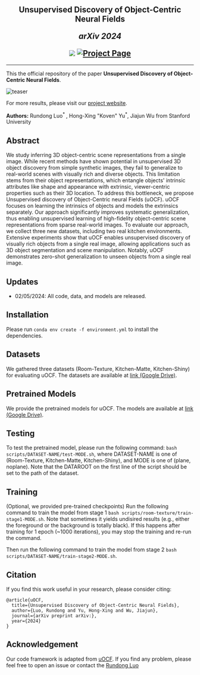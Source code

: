 <h2 align="center">
  <b>Unsupervised Discovery of Object-Centric Neural Fields</b>

  <b><i>arXiv 2024</i></b>


<div align="center">
    <a href="https://arxiv.org/abs/" target="_blank">
    <img src="https://img.shields.io/badge/arXiv-red"></a>
    <!-- <a href="https://arxiv.org/abs/2307.08779" target="_blank">
    <img src="https://img.shields.io/badge/Paper-orange" alt="paper"></a> -->
    <!-- <a href="https://red-fairy.github.io/ZeroShotDayNightDA-Webpage/supp.pdf" target="_blank">
    <img src="https://img.shields.io/badge/Supplementary-green" alt="supp"></a> -->
    <a href="https://red-fairy.github.io/uOCF/" target="_blank">
    <img src="https://img.shields.io/badge/Project Page-blue" alt="Project Page"/></a>
</div>
</h2>

---

This the official repository of the paper **Unsupervised Discovery of Object-Centric Neural Fields**.

![teaser](https://red-fairy.github.io/uOCF/assets/images/teaser.png)

For more results, please visit our [project website](https://red-fairy.github.io/uOCF/).

**Authors:** Rundong Luo<sup>* </sup>, Hong-Xing "Koven" Yu<sup>*</sup>, Jiajun Wu from Stanford University

## Abstract
We study inferring 3D object-centric scene representations from a single image. While recent methods have shown potential in unsupervised 3D object discovery from simple synthetic images, they fail to generalize to real-world scenes with visually rich and diverse objects. This limitation stems from their object representations, which entangle objects' intrinsic attributes like shape and appearance with extrinsic, viewer-centric properties such as their 3D location. To address this bottleneck, we propose Unsupervised discovery of Object-Centric neural Fields (uOCF). uOCF focuses on learning the intrinsics of objects and models the extrinsics separately. Our approach significantly improves systematic generalization, thus enabling unsupervised learning of high-fidelity object-centric scene representations from sparse real-world images. To evaluate our approach, we collect three new datasets, including two real kitchen environments. Extensive experiments show that uOCF enables unsupervised discovery of visually rich objects from a single real image, allowing applications such as 3D object segmentation and scene manipulation. Notably, uOCF demonstrates zero-shot generalization to unseen objects from a single real image.

## Updates
- 02/05/2024: All code, data, and models are released.

## Installation
Please run `conda env create -f environment.yml` to install the dependencies.

## Datasets
We gathered three datasets (Room-Texture, Kitchen-Matte, Kitchen-Shiny) for evaluating uOCF. The datasets are available at [link (Google Drive)](https://drive.google.com/drive/folders/1v_lZhiI32rvKjUDQVb5B7KHMpNLgQ2P_?usp=drive_link).

## Pretrained Models
We provide the pretrained models for uOCF. The models are available at [link (Google Drive)](https://drive.google.com/drive/folders/1zg-uSyFYCFWui3zyO6XXmkh8wlq5ht0Y?usp=drive_link).

## Testing
To test the pretrained model, please run the following command:
```bash scripts/DATASET-NAME/test-MODE.sh```,
where DATASET-NAME is one of (Room-Texture, Kitchen-Matte, Kitchen-Shiny), and MODE is one of (plane, noplane).
Note that the DATAROOT on the first line of the script should be set to the path of the dataset.

## Training
(Optional, we provided pre-trained checkpoints) Run the following command to train the model from stage 1
```bash scripts/room-texture/train-stage1-MODE.sh```.
Note that sometimes it yields undisired results (e.g., either the foreground or the background is totally black). If this happens after training for 1 epoch (~1000 iterations), you may stop the training and re-run the command.

Then run the following command to train the model from stage 2
```bash scripts/DATASET-NAME/train-stage2-MODE.sh```.

## Citation
If you find this work useful in your research, please consider citing:
```
@article{uOCF,
  title={Unsupervised Discovery of Object-Centric Neural Fields},
  author={Luo, Rundong and Yu, Hong-Xing and Wu, Jiajun},
  journal={arXiv preprint arXiv:},
  year={2024}
}
```

## Acknowledgement
Our code framework is adapted from [uOCF](https://github.com/KovenYu/uORF). If you find any problem, please feel free to open an issue or contact the [Rundong Luo](mailto:rundongluo2002@gmail.com)




